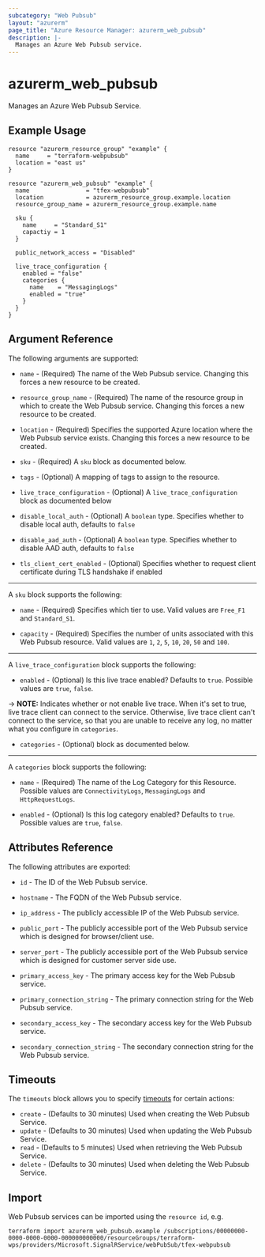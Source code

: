```yaml
---
subcategory: "Web Pubsub"
layout: "azurerm"
page_title: "Azure Resource Manager: azurerm_web_pubsub"
description: |-
  Manages an Azure Web Pubsub service.
---
```


# azurerm_web_pubsub

Manages an Azure Web Pubsub Service.

## Example Usage

```hcl
resource "azurerm_resource_group" "example" {
  name     = "terraform-webpubsub"
  location = "east us"
}

resource "azurerm_web_pubsub" "example" {
  name                = "tfex-webpubsub"
  location            = azurerm_resource_group.example.location
  resource_group_name = azurerm_resource_group.example.name

  sku {
    name     = "Standard_S1"
    capactiy = 1
  }

  public_network_access = "Disabled"

  live_trace_configuration {
    enabled = "false"
    categories {
      name    = "MessagingLogs"
      enabled = "true"
    }
  }
}
```

## Argument Reference

The following arguments are supported:

* `name` - (Required) The name of the Web Pubsub service. Changing this forces a new resource to be created.

* `resource_group_name` - (Required) The name of the resource group in which to create the Web Pubsub service. Changing this forces a new resource to be created.

* `location` - (Required) Specifies the supported Azure location where the Web Pubsub service exists. Changing this forces a new resource to be created.

* `sku` - (Required) A `sku` block as documented below.

* `tags` - (Optional) A mapping of tags to assign to the resource.

* `live_trace_configuration` - (Optional) A `live_trace_configuration` block as documented below

* `disable_local_auth` - (Optional) A `boolean` type. Specifies whether to disable local auth, defaults to `false`

* `disable_aad_auth` - (Optional) A `boolean` type. Specifies whether to disable AAD auth, defaults to `false`

* `tls_client_cert_enabled` - (Optional)  Specifies whether to request client certificate during TLS handshake if enabled

---

A `sku` block supports the following:

* `name` - (Required) Specifies which tier to use. Valid values are `Free_F1` and `Standard_S1`.

* `capacity` - (Required) Specifies the number of units associated with this Web Pubsub resource. Valid values are `1`, `2`, `5`, `10`, `20`, `50` and `100`.

---

A `live_trace_configuration` block supports the following:

* `enabled` - (Optional) Is this live trace enabled? Defaults to `true`. Possible values are `true`, `false`.

-> **NOTE:** Indicates whether or not enable live trace. When it's set to true, live trace client can connect to the service. Otherwise, live trace client can't connect to the service, so that you are unable to receive any log, no matter what you configure in `categories`.

* `categories` - (Optional) block as documented below.

---

A `categories` block supports the following:

* `name` - (Required) The name of the Log Category for this Resource. Possible values are `ConnectivityLogs`, `MessagingLogs` and `HttpRequestLogs`.

* `enabled` - (Optional) Is this log category enabled? Defaults to `true`. Possible values are `true`, `false`.


## Attributes Reference

The following attributes are exported:

* `id` - The ID of the Web Pubsub service.

* `hostname` - The FQDN of the Web Pubsub service.

* `ip_address` - The publicly accessible IP of the Web Pubsub service.

* `public_port` - The publicly accessible port of the Web Pubsub service which is designed for browser/client use.

* `server_port` - The publicly accessible port of the Web Pubsub service which is designed for customer server side use.

* `primary_access_key` - The primary access key for the Web Pubsub service.

* `primary_connection_string` - The primary connection string for the Web Pubsub service.

* `secondary_access_key` - The secondary access key for the Web Pubsub service.

* `secondary_connection_string` - The secondary connection string for the Web Pubsub service.

## Timeouts

The `timeouts` block allows you to specify [timeouts](https://www.terraform.io/docs/configuration/resources.html#timeouts) for certain actions:

* `create` - (Defaults to 30 minutes) Used when creating the Web Pubsub Service.
* `update` - (Defaults to 30 minutes) Used when updating the Web Pubsub Service.
* `read` - (Defaults to 5 minutes) Used when retrieving the Web Pubsub Service.
* `delete` - (Defaults to 30 minutes) Used when deleting the Web Pubsub Service.

## Import

Web Pubsub services can be imported using the `resource id`, e.g.

```shell
terraform import azurerm_web_pubsub.example /subscriptions/00000000-0000-0000-0000-000000000000/resourceGroups/terraform-wps/providers/Microsoft.SignalRService/webPubSub/tfex-webpubsub
```

